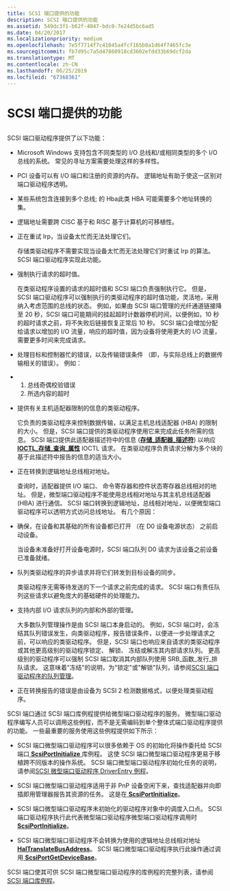 ```yaml
---
title: SCSI 端口提供的功能
description: SCSI 端口提供的功能
ms.assetid: 549dc3f1-b62f-4047-bdc0-7e24d5bc6ad5
ms.date: 04/20/2017
ms.localizationpriority: medium
ms.openlocfilehash: 7e5f7714f7c41045a4fcf165b0a1d64f7465fc3e
ms.sourcegitcommit: fb7d95c7a5d47860918cd3602efdd33b69dcf2da
ms.translationtype: MT
ms.contentlocale: zh-CN
ms.lasthandoff: 06/25/2019
ms.locfileid: "67368361"
---
```

# <a name="capabilities-provided-by-scsi-port"></a>SCSI 端口提供的功能


## <span id="ddk_capabilities_provided_by_scsi_port_kg"></span><span id="DDK_CAPABILITIES_PROVIDED_BY_SCSI_PORT_KG"></span>


SCSI 端口驱动程序提供了以下功能：

-   Microsoft Windows 支持包含不同类型的 I/O 总线和/或相同类型的多个 I/O 总线的系统。 常见的寻址方案需要处理这样的多样性。

-   PCI 设备可以有 I/O 端口和注册的资源的内存。 逻辑地址有助于使这一区别对端口驱动程序透明。

-   某些系统包含连接到多个总线; 的 Hba此类 HBA 可能需要多个地址转换的集。

-   逻辑地址需要跨 CISC 基于和 RISC 基于计算机的可移植性。

<!-- -->

-   正在重试 Irp，当设备太忙而无法处理它们。

    存储类驱动程序不需要实现当设备太忙而无法处理它们时重试 Irp 的算法。 SCSI 端口驱动程序实现此功能。

-   强制执行请求的超时值。

    在类驱动程序设置的请求的超时值和 SCSI 端口负责强制执行它。 但是，SCSI 端口驱动程序可以强制执行的类驱动程序的超时值功能，灵活地，采用纳入考虑范围的总线的状态。 例如，如果由 SCSI 端口管理的光纤通道链接降至 20 秒，SCSI 端口可能期间的挂起超时计数器停机时间，以便例如，10 秒的超时请求之前，将不失败后链接恢复正常后 10 秒。 SCSI 端口会增加分配给请求以增加的 I/O 流量，响应的超时值，因为设备将使用更大的 I/O 流量，需要更多时间来完成请求。

-   处理目标和控制器忙的错误，以及传输错误条件 （即，与实际总线上的数据传输相关的错误）。 例如：

-   1.  总线奇偶校验错误
    2.  所选内容的超时

<!-- -->

-   提供有关主机适配器限制的信息的类驱动程序。

    它负责的类驱动程序来控制数据传输，以满足主机总线适配器 (HBA) 的限制的大小。 但是，SCSI 端口提供的类驱动程序使用它来完成此任务所需的信息。 SCSI 端口提供此适配器描述符中的信息 ([**存储\_适配器\_描述符**](https://docs.microsoft.com/windows-hardware/drivers/ddi/content/ntddstor/ns-ntddstor-_storage_adapter_descriptor)) 以响应[ **IOCTL\_存储\_查询\_属性**](https://docs.microsoft.com/windows-hardware/drivers/ddi/content/ntddstor/ni-ntddstor-ioctl_storage_query_property) IOCTL 请求。 在类驱动程序负责请求分解为多个块的基于此描述符中报告的信息的适当大小。

-   正在转换到逻辑地址总线相对地址。

    查询时，适配器提供 I/O 端口、 命令寄存器和控件状态寄存器总线相对的地址。 但是，微型端口驱动程序不能使用总线相对地址与其主机总线适配器 (HBA) 进行通信。 SCSI 端口转换到逻辑地址，总线相对地址，以便微型端口驱动程序可以透明方式访问总线地址。 有几个原因：

-   确保，在设备和其基础的所有设备都已打开 （在 D0 设备电源状态） 之前启动设备。

    当设备未准备好打开设备电源时，SCSI 端口队列 D0 请求为该设备之前设备已准备就绪。

-   队列类驱动程序的异步请求并将它们转发到目标设备的同步。

    类驱动程序无需等待发送的下一个请求之前完成的请求。 SCSI 端口有责任队列这些请求以避免庞大的基础硬件的处理能力。

-   支持内部 I/O 请求队列的内部和外部的管理。

    大多数队列管理操作是由 SCSI 端口本身启动的。 例如，SCSI 端口时，会冻结其队列错误发生，向类驱动程序，报告错误条件，以便进一步处理请求之前，可以响应的类驱动程序。 但是，SCSI 端口也响应来自请求的类驱动程序或其他更高级别的驱动程序锁定、 解锁、 冻结或解冻其内部请求队列。 更高级别的驱动程序可以强制 SCSI 端口取消其内部队列使用 SRB\_函数\_发行\_排队请求。 这意味着"冻结"的说明，为"锁定"或"解锁"队列，请参阅[SCSI 端口驱动程序的队列管理](scsi-port-driver-s-queue-management.md)。

-   正在转换报告的错误是由设备为 SCSI 2 检测数据格式，以便处理类驱动程序。

SCSI 端口通过 SCSI 端口库例程提供给微型端口驱动程序的服务。 微型端口驱动程序编写人员可以调用这些例程，而不是无需编码到单个整体式端口驱动程序提供的功能。 一些最重要的服务使用这些例程提供如下所示：

-   SCSI 端口微型端口驱动程序可以很多依赖于 OS 的初始化将操作委托给 SCSI 端口[ **ScsiPortInitialize** ](https://docs.microsoft.com/windows-hardware/drivers/ddi/content/srb/nf-srb-scsiportinitialize)库例程。 这使 SCSI 端口微型端口驱动程序更易于移植跨不同版本的操作系统。 SCSI 端口微型端口驱动程序初始化任务的说明，请参阅[SCSI 微型端口驱动程序 DriverEntry 例程](scsi-miniport-driver-s-driverentry-routine.md)。

-   SCSI 端口微型端口驱动程序适用于非 PnP 设备空闲下来，查找适配器并向即插即用管理器报告其资源的任务。 这是在[ **ScsiPortInitialize**](https://docs.microsoft.com/windows-hardware/drivers/ddi/content/srb/nf-srb-scsiportinitialize)。

-   SCSI 端口微型端口驱动程序未初始化的驱动程序对象中的调度入口点。 SCSI 端口驱动程序执行此代表微型端口驱动程序微型端口驱动程序调用时[ **ScsiPortInitialize**](https://docs.microsoft.com/windows-hardware/drivers/ddi/content/srb/nf-srb-scsiportinitialize)。

-   SCSI 端口微型端口驱动程序不会转换为使用的逻辑地址总线相对地址[ **HalTranslateBusAddress**](https://docs.microsoft.com/previous-versions/windows/hardware/drivers/ff546644(v=vs.85))。 SCSI 端口微型端口驱动程序执行此操作通过调用[ **ScsiPortGetDeviceBase**](https://docs.microsoft.com/windows-hardware/drivers/ddi/content/srb/nf-srb-scsiportgetdevicebase)。

SCSI 端口使其可供 SCSI 端口微型端口驱动程序的库例程的完整列表，请参阅[SCSI 端口库例程](https://docs.microsoft.com/windows-hardware/drivers/ddi/content/index)。

 

 




